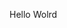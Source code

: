Hello Wolrd















































































































































































































































































































































































































































































































































































































































































































































































































































































































































































































































































































































































































































































































































































































































































































































































































































































































































































































































































































































































































































































































































































































































































































































































































































































































































































































































































































































































































































































































































































































































































































































































































































































































































































































































































































































































































































































































































































































































































































































































































































































































































































































































































